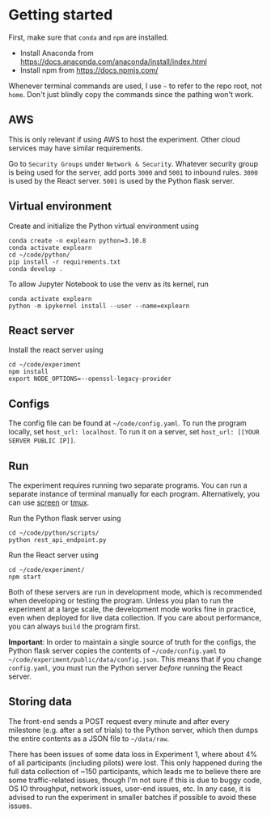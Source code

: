 # Getting started

First, make sure that `conda` and `npm` are installed.
- Install Anaconda from https://docs.anaconda.com/anaconda/install/index.html
- Install npm from https://docs.npmjs.com/

Whenever terminal commands are used, I use `~` to refer to the repo root, not `home`.
Don't just blindly copy the commands since the pathing won't work.

## AWS

This is only relevant if using AWS to host the experiment. Other cloud services may have similar requirements.

Go to `Security Groups` under `Network & Security`.
Whatever security group is being used for the server, add ports `3000` and `5001` to inbound rules.
`3000` is used by the React server.
`5001` is used by the Python flask server.

## Virtual environment

Create and initialize the Python virtual environment using

```
conda create -n explearn python=3.10.8
conda activate explearn
cd ~/code/python/
pip install -r requirements.txt
conda develop .
```

To allow Jupyter Notebook to use the venv as its kernel, run
```
conda activate explearn
python -m ipykernel install --user --name=explearn
```

## React server

Install the react server using

```
cd ~/code/experiment
npm install
export NODE_OPTIONS=--openssl-legacy-provider
```

## Configs

The config file can be found at `~/code/config.yaml`.
To run the program locally, set `host_url: localhost`.
To run it on a server, set `host_url: [[YOUR SERVER PUBLIC IP]]`.

## Run

The experiment requires running two separate programs.
You can run a separate instance of terminal manually for each program.
Alternatively, you can use [screen](https://www.gnu.org/software/screen/manual/screen.html)
or [tmux](https://github.com/tmux/tmux/wiki).

Run the Python flask server using
```
cd ~/code/python/scripts/
python rest_api_endpoint.py
```

Run the React server using
```
cd ~/code/experiment/
npm start
```

Both of these servers are run in development mode, which is recommended when developing or testing the program.
Unless you plan to run the experiment at a large scale, the development mode works fine in practice, even when deployed for live data collection.
If you care about performance, you can always `build` the program first.

**Important**: In order to maintain a single source of truth for the configs, the Python flask server copies the contents of `~/code/config.yaml` to
`~/code/experiment/public/data/config.json`. This means that if you change `config.yaml`, you must run the Python server *before* running the React server.

## Storing data

The front-end sends a POST request every minute and after every milestone (e.g. after a set of trials) to the Python server,
which then dumps the entire contents as a JSON file to `~/data/raw`.

There has been issues of some data loss in Experiment 1, where about 4% of all participants (including pilots) were lost.
This only happened during the full data collection of ~150 participants, which leads me to believe there are some traffic-related issues,
though I'm not sure if this is due to buggy code, OS IO throughput, network issues, user-end issues, etc.
In any case, it is advised to run the experiment in smaller batches if possible to avoid these issues.

